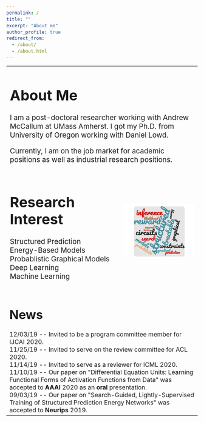 ```yaml
---
permalink: /
title: ""
excerpt: "About me"
author_profile: true
redirect_from: 
  - /about/
  - /about.html
---
```


<table style="border-collapse: collapse; border: none;">
  
  <tr style="border: none;"><td style="border: none; font-size: 14pt; vertical-align:top;" valign="top" colspan="2">
  <h1> About Me </h1>

I am a post-doctoral researcher working with Andrew McCallum at UMass Amherst.
I got my Ph.D. from University of Oregon working with Daniel Lowd.

Currently, I am on the job market for academic positions as well as industrial research positions. 
</td>
</tr>


<tr> <td width="60%" style="border: none; font-size: 14pt; vertical-align:top;" valign="top">

<h1> Research Interest </h1>  

Structured Prediction <br>
Energy-Based Models <br>
Probablistic Graphical Models <br>
Deep Learning <br>
Machine Learning <br>
  </td> <td width="40%" style="border: none;" align="right"><img width="120%" src="/images/pedram_cloud.png"/></td> </tr>

<tr> <td colspan="2" style="border: none; font-size: 12pt; vertical-align:top;">
  
  <h1> News </h1>
12/03/19 -- Invited to be a program committee member for IJCAI 2020. <br>
11/25/19 -- Invited to serve on the review committee for ACL 2020. <br>
11/14/19 -- Invited to serve as a reviewer for ICML 2020. <br>
11/10/19 -- Our paper on "Differential Equation Units: Learning Functional Forms of Activation Functions from Data" was accepted to <b>AAAI </b> 2020 as an <b>oral</b> presentation. <br>
09/03/19 -- Our paper on "Search-Guided, Lightly-Supervised Training of Structured Prediction Energy Networks" was accepted to <b>Neurips</b> 2019. <br> </td> </tr>
</table>



